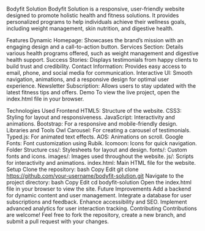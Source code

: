 Bodyfit Solution
Bodyfit Solution is a responsive, user-friendly website designed to promote holistic health and fitness solutions. It provides personalized programs to help individuals achieve their wellness goals, including weight management, skin nutrition, and digestive health.

Features
Dynamic Homepage: Showcases the brand’s mission with an engaging design and a call-to-action button.
Services Section: Details various health programs offered, such as weight management and digestive health support.
Success Stories: Displays testimonials from happy clients to build trust and credibility.
Contact Information: Provides easy access to email, phone, and social media for communication.
Interactive UI: Smooth navigation, animations, and a responsive design for optimal user experience.
Newsletter Subscription: Allows users to stay updated with the latest fitness tips and offers.
Demo
To view the live project, open the index.html file in your browser.

Technologies Used
Frontend
HTML5: Structure of the website.
CSS3: Styling for layout and responsiveness.
JavaScript: Interactivity and animations.
Bootstrap: For a responsive and mobile-friendly design.
Libraries and Tools
Owl Carousel: For creating a carousel of testimonials.
Typed.js: For animated text effects.
AOS: Animations on scroll.
Google Fonts: Font customization using Rubik.
Icomoon: Icons for quick navigation.
Folder Structure
css/: Stylesheets for layout and design.
fonts/: Custom fonts and icons.
images/: Images used throughout the website.
js/: Scripts for interactivity and animations.
index.html: Main HTML file for the website.
Setup
Clone the repository:
bash
Copy
Edit
git clone https://github.com/your-username/bodyfit-solution.git
Navigate to the project directory:
bash
Copy
Edit
cd bodyfit-solution
Open the index.html file in your browser to view the site.
Future Improvements
Add a backend for dynamic content and user management.
Integrate a database for user subscriptions and feedback.
Enhance accessibility and SEO.
Implement advanced analytics for user interaction tracking.
Contributing
Contributions are welcome! Feel free to fork the repository, create a new branch, and submit a pull request with your changes.
